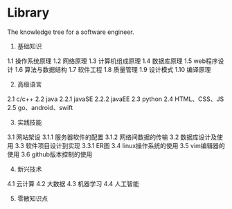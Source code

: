 # Library
The knowledge tree for a software engineer.
 
1. 基础知识

  1.1 操作系统原理
  1.2 网络原理
  1.3 计算机组成原理
  1.4 数据库原理
  1.5 web程序设计
  1.6 算法与数据结构
  1.7 软件工程
  1.8 质量管理
  1.9 设计模式
  1.10 编译原理
  
2. 高级语言

  2.1 c/c++
  2.2 java
    2.2.1 javaSE
    2.2.2 javaEE
  2.3 python
  2.4 HTML、CSS、JS
  2.5 go、android、swift
  
3. 实践技能

  3.1 网站架设
    3.1.1 服务器软件的配置
    3.1.2 网络间数据的传输
  3.2 数据库设计及使用
  3.3 软件项目设计到实现
    3.3.1 ER图
  3.4 linux操作系统的使用
  3.5 vim编辑器的使用
  3.6 github版本控制的使用
  
4. 新兴技术

  4.1 云计算
  4.2 大数据
  4.3 机器学习
  4.4 人工智能
  
5. 零散知识点

